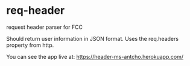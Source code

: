 # req-header

request header parser for FCC

Should return user information in JSON format.
Uses the req.headers property from http.

You can see the app live at: https://header-ms-antcho.herokuapp.com/